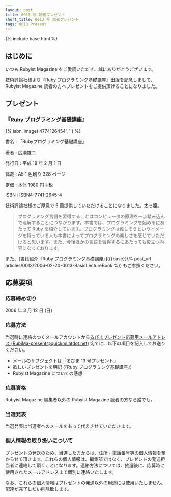```yaml
---
layout: post
title: 0013 号 読者プレゼント
short_title: 0013 号 読者プレゼント
tags: 0013 Present
---
```

{% include base.html %}


## はじめに

いつも Rubyist Magazine をご愛読いただき、誠にありがとうございます。

技術評論社様より『Ruby プログラミング基礎講座』出版を記念しまして、Rubyist Magazine 読者の方へプレゼントをご提供頂けることになりました。

## プレゼント

### 『Ruby プログラミング基礎講座』
{% isbn_image('4774126454', '') %}

書名
: 「Rubyプログラミング基礎講座」

著者
:  広瀬雄二

発行日
:  平成 18 年 2 月 1 日

体裁
: A5 1 色刷り 328 ページ

定価
: 本体 1980 円＋税

ISBN
:  ISBN4-7741-2645-4

技術評論社様のご厚意で 5 冊提供していただけることになりました。太っ腹。

> プログラミング言語を習得することはコンピュータの原理を一歩踏み込んで理解することにつながります。本書では、プログラミングを始めるにあたって Ruby を紹介しています。プログラミングは難しそうというイメージを持っている人も本書によってプログラミングの楽しさを感じていただけると思います。また、今後ほかの言語を習得するにあたっても役立つ内容になっております。


また、[書籍紹介『Ruby プログラミング基礎講座』]({{base}}{% post_url articles/0013/2006-02-20-0013-BasicLectureBook %}) もご参照ください。

## 応募要項

### 応募締め切り

2006 年 3 月 12 日 (日)

### 応募方法

当選時に連絡のつくメールアカウントから[るびまプレゼント応募用メールアドレス (RubiMa-present@quickml.atdot.net)](mailto:RubiMa-present@quickml.atdot.net) 宛てに、以下の項目を記入してお送りください。

* メールのサブジェクトは「るびま 13 号プレゼント」
* 欲しいプレゼントを明記 (『Ruby プログラミング基礎講座』)
* Rubyist Magazine についての感想


### 応募資格

Rubyist Magazine 編集者以外の Rubyist Magazine 読者の方なら誰でも。

### 当選発表

当選発表は当選者へのメールをもって代えさせていただきます。

### 個人情報の取り扱いについて

プレゼントの発送のため、当選した方からは、住所・電話番号等の個人情報を預からせて頂きます。これらの個人情報は、編集部ではなく、プレゼントの発送担当者に連絡して頂くことになります。連絡方法については、抽選後に、応募時に使用されたメールアドレスまで個別に連絡いたします。

なお、これらの個人情報はプレゼントの発送以外の用途には使用いたしません。配達が完了しだい削除致します。


